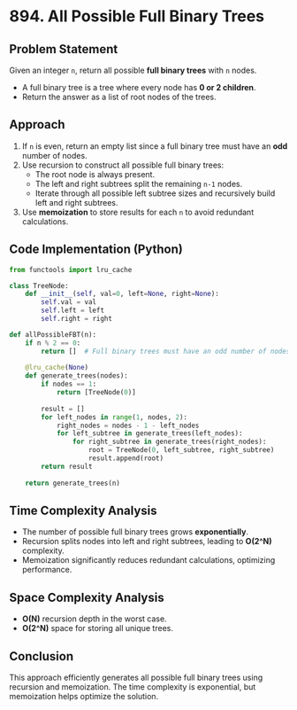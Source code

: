 # 894. All Possible Full Binary Trees

## Problem Statement

Given an integer `n`, return all possible **full binary trees** with `n` nodes.

- A full binary tree is a tree where every node has **0 or 2 children**.
- Return the answer as a list of root nodes of the trees.

## Approach

1. If `n` is even, return an empty list since a full binary tree must have an **odd** number of nodes.
2. Use recursion to construct all possible full binary trees:
    - The root node is always present.
    - The left and right subtrees split the remaining `n-1` nodes.
    - Iterate through all possible left subtree sizes and recursively build left and right subtrees.
3. Use **memoization** to store results for each `n` to avoid redundant calculations.

## Code Implementation (Python)

```python
from functools import lru_cache

class TreeNode:
    def __init__(self, val=0, left=None, right=None):
        self.val = val
        self.left = left
        self.right = right

def allPossibleFBT(n):
    if n % 2 == 0:
        return []  # Full binary trees must have an odd number of nodes
    
    @lru_cache(None)
    def generate_trees(nodes):
        if nodes == 1:
            return [TreeNode(0)]
        
        result = []
        for left_nodes in range(1, nodes, 2):
            right_nodes = nodes - 1 - left_nodes
            for left_subtree in generate_trees(left_nodes):
                for right_subtree in generate_trees(right_nodes):
                    root = TreeNode(0, left_subtree, right_subtree)
                    result.append(root)
        return result
    
    return generate_trees(n)
```

## Time Complexity Analysis

- The number of possible full binary trees grows **exponentially**.
- Recursion splits nodes into left and right subtrees, leading to **O(2^N)** complexity.
- Memoization significantly reduces redundant calculations, optimizing performance.

## Space Complexity Analysis

- **O(N)** recursion depth in the worst case.
- **O(2^N)** space for storing all unique trees.

## Conclusion

This approach efficiently generates all possible full binary trees using recursion and memoization. The time complexity is exponential, but memoization helps optimize the solution.